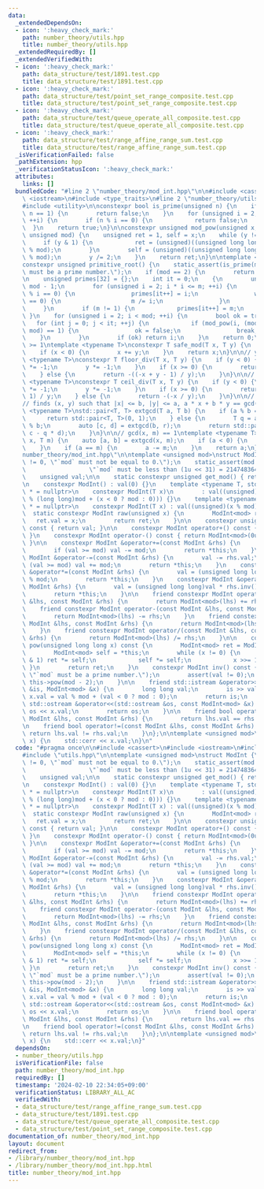 ```yaml
---
data:
  _extendedDependsOn:
  - icon: ':heavy_check_mark:'
    path: number_theory/utils.hpp
    title: number_theory/utils.hpp
  _extendedRequiredBy: []
  _extendedVerifiedWith:
  - icon: ':heavy_check_mark:'
    path: data_structure/test/1891.test.cpp
    title: data_structure/test/1891.test.cpp
  - icon: ':heavy_check_mark:'
    path: data_structure/test/point_set_range_composite.test.cpp
    title: data_structure/test/point_set_range_composite.test.cpp
  - icon: ':heavy_check_mark:'
    path: data_structure/test/queue_operate_all_composite.test.cpp
    title: data_structure/test/queue_operate_all_composite.test.cpp
  - icon: ':heavy_check_mark:'
    path: data_structure/test/range_affine_range_sum.test.cpp
    title: data_structure/test/range_affine_range_sum.test.cpp
  _isVerificationFailed: false
  _pathExtension: hpp
  _verificationStatusIcon: ':heavy_check_mark:'
  attributes:
    links: []
  bundledCode: "#line 2 \"number_theory/mod_int.hpp\"\n\n#include <cassert>\n#include\
    \ <iostream>\n#include <type_traits>\n#line 2 \"number_theory/utils.hpp\"\n\n\
    #include <utility>\n\nconstexpr bool is_prime(unsigned n) {\n    if (n == 0 ||\
    \ n == 1) {\n        return false;\n    }\n    for (unsigned i = 2; i * i <= n;\
    \ ++i) {\n        if (n % i == 0) {\n            return false;\n        }\n  \
    \  }\n    return true;\n}\n\nconstexpr unsigned mod_pow(unsigned x, unsigned y,\
    \ unsigned mod) {\n    unsigned ret = 1, self = x;\n    while (y != 0) {\n   \
    \     if (y & 1) {\n            ret = (unsigned)((unsigned long long)ret * self\
    \ % mod);\n        }\n        self = (unsigned)((unsigned long long)self * self\
    \ % mod);\n        y /= 2;\n    }\n    return ret;\n}\n\ntemplate <unsigned mod>\n\
    constexpr unsigned primitive_root() {\n    static_assert(is_prime(mod), \"`mod`\
    \ must be a prime number.\");\n    if (mod == 2) {\n        return 1;\n    }\n\
    \n    unsigned primes[32] = {};\n    int it = 0;\n    {\n        unsigned m =\
    \ mod - 1;\n        for (unsigned i = 2; i * i <= m; ++i) {\n            if (m\
    \ % i == 0) {\n                primes[it++] = i;\n                while (m % i\
    \ == 0) {\n                    m /= i;\n                }\n            }\n   \
    \     }\n        if (m != 1) {\n            primes[it++] = m;\n        }\n   \
    \ }\n    for (unsigned i = 2; i < mod; ++i) {\n        bool ok = true;\n     \
    \   for (int j = 0; j < it; ++j) {\n            if (mod_pow(i, (mod - 1) / primes[j],\
    \ mod) == 1) {\n                ok = false;\n                break;\n        \
    \    }\n        }\n        if (ok) return i;\n    }\n    return 0;\n}\n\n// y\
    \ >= 1\ntemplate <typename T>\nconstexpr T safe_mod(T x, T y) {\n    x %= y;\n\
    \    if (x < 0) {\n        x += y;\n    }\n    return x;\n}\n\n// y != 0\ntemplate\
    \ <typename T>\nconstexpr T floor_div(T x, T y) {\n    if (y < 0) {\n        x\
    \ *= -1;\n        y *= -1;\n    }\n    if (x >= 0) {\n        return x / y;\n\
    \    } else {\n        return -((-x + y - 1) / y);\n    }\n}\n\n// y != 0\ntemplate\
    \ <typename T>\nconstexpr T ceil_div(T x, T y) {\n    if (y < 0) {\n        x\
    \ *= -1;\n        y *= -1;\n    }\n    if (x >= 0) {\n        return (x + y -\
    \ 1) / y;\n    } else {\n        return -(-x / y);\n    }\n}\n\n// a, b >= 1\n\
    // finds (x, y) such that |x| <= b, |y| <= a, a * x + b * y == gcd(a, b)\ntemplate\
    \ <typename T>\nstd::pair<T, T> extgcd(T a, T b) {\n    if (a % b == 0) {\n  \
    \      return std::pair<T, T>(0, 1);\n    } else {\n        T q = a / b, r = a\
    \ % b;\n        auto [c, d] = extgcd(b, r);\n        return std::pair<T, T>(d,\
    \ c - q * d);\n    }\n}\n\n// gcd(x, m) == 1\ntemplate <typename T>\nT inv_mod(T\
    \ x, T m) {\n    auto [a, b] = extgcd(x, m);\n    if (a < 0) {\n        a += m;\n\
    \    }\n    if (a == m) {\n        a -= m;\n    }\n    return a;\n}\n#line 7 \"\
    number_theory/mod_int.hpp\"\n\ntemplate <unsigned mod>\nstruct ModInt {\n    static_assert(mod\
    \ != 0, \"`mod` must not be equal to 0.\");\n    static_assert(mod < (1u << 31),\n\
    \                  \"`mod` must be less than (1u << 31) = 2147483648.\");\n\n\
    \    unsigned val;\n\n    static constexpr unsigned get_mod() { return mod; }\n\
    \n    constexpr ModInt() : val(0) {}\n    template <typename T, std::enable_if_t<std::is_signed_v<T>>\
    \ * = nullptr>\n    constexpr ModInt(T x)\n        : val((unsigned)((long long)x\
    \ % (long long)mod + (x < 0 ? mod : 0))) {}\n    template <typename T, std::enable_if_t<std::is_unsigned_v<T>>\
    \ * = nullptr>\n    constexpr ModInt(T x) : val((unsigned)(x % mod)) {}\n\n  \
    \  static constexpr ModInt raw(unsigned x) {\n        ModInt<mod> ret;\n     \
    \   ret.val = x;\n        return ret;\n    }\n\n    constexpr unsigned get_val()\
    \ const { return val; }\n\n    constexpr ModInt operator+() const { return *this;\
    \ }\n    constexpr ModInt operator-() const { return ModInt<mod>(0u) - *this;\
    \ }\n\n    constexpr ModInt &operator+=(const ModInt &rhs) {\n        val += rhs.val;\n\
    \        if (val >= mod) val -= mod;\n        return *this;\n    }\n    constexpr\
    \ ModInt &operator-=(const ModInt &rhs) {\n        val -= rhs.val;\n        if\
    \ (val >= mod) val += mod;\n        return *this;\n    }\n    constexpr ModInt\
    \ &operator*=(const ModInt &rhs) {\n        val = (unsigned long long)val * rhs.val\
    \ % mod;\n        return *this;\n    }\n    constexpr ModInt &operator/=(const\
    \ ModInt &rhs) {\n        val = (unsigned long long)val * rhs.inv().val % mod;\n\
    \        return *this;\n    }\n\n    friend constexpr ModInt operator+(const ModInt\
    \ &lhs, const ModInt &rhs) {\n        return ModInt<mod>(lhs) += rhs;\n    }\n\
    \    friend constexpr ModInt operator-(const ModInt &lhs, const ModInt &rhs) {\n\
    \        return ModInt<mod>(lhs) -= rhs;\n    }\n    friend constexpr ModInt operator*(const\
    \ ModInt &lhs, const ModInt &rhs) {\n        return ModInt<mod>(lhs) *= rhs;\n\
    \    }\n    friend constexpr ModInt operator/(const ModInt &lhs, const ModInt\
    \ &rhs) {\n        return ModInt<mod>(lhs) /= rhs;\n    }\n\n    constexpr ModInt\
    \ pow(unsigned long long x) const {\n        ModInt<mod> ret = ModInt<mod>::raw(1);\n\
    \        ModInt<mod> self = *this;\n        while (x != 0) {\n            if (x\
    \ & 1) ret *= self;\n            self *= self;\n            x >>= 1;\n       \
    \ }\n        return ret;\n    }\n    constexpr ModInt inv() const {\n        static_assert(is_prime(mod),\
    \ \"`mod` must be a prime number.\");\n        assert(val != 0);\n        return\
    \ this->pow(mod - 2);\n    }\n\n    friend std::istream &operator>>(std::istream\
    \ &is, ModInt<mod> &x) {\n        long long val;\n        is >> val;\n       \
    \ x.val = val % mod + (val < 0 ? mod : 0);\n        return is;\n    }\n\n    friend\
    \ std::ostream &operator<<(std::ostream &os, const ModInt<mod> &x) {\n       \
    \ os << x.val;\n        return os;\n    }\n\n    friend bool operator==(const\
    \ ModInt &lhs, const ModInt &rhs) {\n        return lhs.val == rhs.val;\n    }\n\
    \n    friend bool operator!=(const ModInt &lhs, const ModInt &rhs) {\n       \
    \ return lhs.val != rhs.val;\n    }\n};\n\ntemplate <unsigned mod>\nvoid debug(ModInt<mod>\
    \ x) {\n    std::cerr << x.val;\n}\n"
  code: "#pragma once\n\n#include <cassert>\n#include <iostream>\n#include <type_traits>\n\
    #include \"utils.hpp\"\n\ntemplate <unsigned mod>\nstruct ModInt {\n    static_assert(mod\
    \ != 0, \"`mod` must not be equal to 0.\");\n    static_assert(mod < (1u << 31),\n\
    \                  \"`mod` must be less than (1u << 31) = 2147483648.\");\n\n\
    \    unsigned val;\n\n    static constexpr unsigned get_mod() { return mod; }\n\
    \n    constexpr ModInt() : val(0) {}\n    template <typename T, std::enable_if_t<std::is_signed_v<T>>\
    \ * = nullptr>\n    constexpr ModInt(T x)\n        : val((unsigned)((long long)x\
    \ % (long long)mod + (x < 0 ? mod : 0))) {}\n    template <typename T, std::enable_if_t<std::is_unsigned_v<T>>\
    \ * = nullptr>\n    constexpr ModInt(T x) : val((unsigned)(x % mod)) {}\n\n  \
    \  static constexpr ModInt raw(unsigned x) {\n        ModInt<mod> ret;\n     \
    \   ret.val = x;\n        return ret;\n    }\n\n    constexpr unsigned get_val()\
    \ const { return val; }\n\n    constexpr ModInt operator+() const { return *this;\
    \ }\n    constexpr ModInt operator-() const { return ModInt<mod>(0u) - *this;\
    \ }\n\n    constexpr ModInt &operator+=(const ModInt &rhs) {\n        val += rhs.val;\n\
    \        if (val >= mod) val -= mod;\n        return *this;\n    }\n    constexpr\
    \ ModInt &operator-=(const ModInt &rhs) {\n        val -= rhs.val;\n        if\
    \ (val >= mod) val += mod;\n        return *this;\n    }\n    constexpr ModInt\
    \ &operator*=(const ModInt &rhs) {\n        val = (unsigned long long)val * rhs.val\
    \ % mod;\n        return *this;\n    }\n    constexpr ModInt &operator/=(const\
    \ ModInt &rhs) {\n        val = (unsigned long long)val * rhs.inv().val % mod;\n\
    \        return *this;\n    }\n\n    friend constexpr ModInt operator+(const ModInt\
    \ &lhs, const ModInt &rhs) {\n        return ModInt<mod>(lhs) += rhs;\n    }\n\
    \    friend constexpr ModInt operator-(const ModInt &lhs, const ModInt &rhs) {\n\
    \        return ModInt<mod>(lhs) -= rhs;\n    }\n    friend constexpr ModInt operator*(const\
    \ ModInt &lhs, const ModInt &rhs) {\n        return ModInt<mod>(lhs) *= rhs;\n\
    \    }\n    friend constexpr ModInt operator/(const ModInt &lhs, const ModInt\
    \ &rhs) {\n        return ModInt<mod>(lhs) /= rhs;\n    }\n\n    constexpr ModInt\
    \ pow(unsigned long long x) const {\n        ModInt<mod> ret = ModInt<mod>::raw(1);\n\
    \        ModInt<mod> self = *this;\n        while (x != 0) {\n            if (x\
    \ & 1) ret *= self;\n            self *= self;\n            x >>= 1;\n       \
    \ }\n        return ret;\n    }\n    constexpr ModInt inv() const {\n        static_assert(is_prime(mod),\
    \ \"`mod` must be a prime number.\");\n        assert(val != 0);\n        return\
    \ this->pow(mod - 2);\n    }\n\n    friend std::istream &operator>>(std::istream\
    \ &is, ModInt<mod> &x) {\n        long long val;\n        is >> val;\n       \
    \ x.val = val % mod + (val < 0 ? mod : 0);\n        return is;\n    }\n\n    friend\
    \ std::ostream &operator<<(std::ostream &os, const ModInt<mod> &x) {\n       \
    \ os << x.val;\n        return os;\n    }\n\n    friend bool operator==(const\
    \ ModInt &lhs, const ModInt &rhs) {\n        return lhs.val == rhs.val;\n    }\n\
    \n    friend bool operator!=(const ModInt &lhs, const ModInt &rhs) {\n       \
    \ return lhs.val != rhs.val;\n    }\n};\n\ntemplate <unsigned mod>\nvoid debug(ModInt<mod>\
    \ x) {\n    std::cerr << x.val;\n}"
  dependsOn:
  - number_theory/utils.hpp
  isVerificationFile: false
  path: number_theory/mod_int.hpp
  requiredBy: []
  timestamp: '2024-02-10 22:34:05+09:00'
  verificationStatus: LIBRARY_ALL_AC
  verifiedWith:
  - data_structure/test/range_affine_range_sum.test.cpp
  - data_structure/test/1891.test.cpp
  - data_structure/test/queue_operate_all_composite.test.cpp
  - data_structure/test/point_set_range_composite.test.cpp
documentation_of: number_theory/mod_int.hpp
layout: document
redirect_from:
- /library/number_theory/mod_int.hpp
- /library/number_theory/mod_int.hpp.html
title: number_theory/mod_int.hpp
---
```

